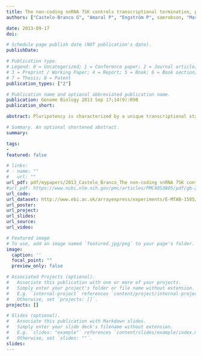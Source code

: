 ```yaml
---
title: The non-coding snRNA 7SK controls transcriptional termination, poising, and bidirectionality in embryonic stem cells
authors: ["Castelo-Branco G", "Amaral P", "Engström P", samrobson, "Marques S", "Bertone P", "Kouzarides T"]

date: 2013-09-17
doi: 

# Schedule page publish date (NOT publication's date).
publishDate: 

# Publication type.
# Legend: 0 = Uncategorized; 1 = Conference paper; 2 = Journal article;
# 3 = Preprint / Working Paper; 4 = Report; 5 = Book; 6 = Book section;
# 7 = Thesis; 8 = Patent
publication_types: ["2"]

# Publication name and optional abbreviated publication name.
publication: Genome Biology 2013 Sep 17;14(9):R98
publication_short: 

abstract: Pluripotency is characterized by a unique transcriptional state, in which lineage-specification genes are poised for transcription upon exposure to appropriate stimuli, via a bivalency mechanism involving the simultaneous presence of activating and repressive methylation marks at promoter-associated histones. Recent evidence suggests that other mechanisms, such as RNA polymerase II pausing, might be operational in this process, but their regulation remains poorly understood. Here we identify the non-coding snRNA 7SK as a multifaceted regulator of transcription in embryonic stem cells. We find that 7SK represses a specific cohort of transcriptionally poised genes with bivalent or activating chromatin marks in these cells, suggesting a novel poising mechanism independent of Polycomb activity. Genome-wide analysis shows that 7SK also prevents transcription downstream of polyadenylation sites at several active genes, indicating that 7SK is required for normal transcriptional termination or control of 3′-UTR length. In addition, 7SK suppresses divergent upstream antisense transcription at more than 2,600 loci, including many that encode divergent long non-coding RNAs, a finding that implicates the 7SK snRNA in the control of transcriptional bidirectionality. Our study indicates that a single non-coding RNA, the snRNA 7SK, is a gatekeeper of transcriptional termination and bidirectional transcription in embryonic stem cells and mediates transcriptional poising through a mechanism independent of chromatin bivalency.

# Summary. An optional shortened abstract.
summary: 

tags:
-
featured: false

# links:
# - name: ""
#   url: ""
url_pdf: pdf/mypapers/2013_Castelo_Branco_The non-coding snRNA 7SK controls transcriptional termination, poising, and bidirectionality in embryonic stem cells.pdf
#url_pdf: https://www.ncbi.nlm.nih.gov/pmc/articles/PMC4053805/pdf/gb-2013-14-9-r98.pdf
url_code: 
url_dataset: http://www.ebi.ac.uk/arrayexpress/experiments/E-MTAB-1585/
url_poster: 
url_project:
url_slides: 
url_source: 
url_video: 

# Featured image
# To use, add an image named `featured.jpg/png` to your page's folder. 
image:
  caption: ''
  focal_point: ""
  preview_only: false

# Associated Projects (optional).
#   Associate this publication with one or more of your projects.
#   Simply enter your project's folder or file name without extension.
#   E.g. `internal-project` references `content/project/internal-project/index.md`.
#   Otherwise, set `projects: []`.
projects: []

# Slides (optional).
#   Associate this publication with Markdown slides.
#   Simply enter your slide deck's filename without extension.
#   E.g. `slides: "example"` references `content/slides/example/index.md`.
#   Otherwise, set `slides: ""`.
slides: 
---
```


